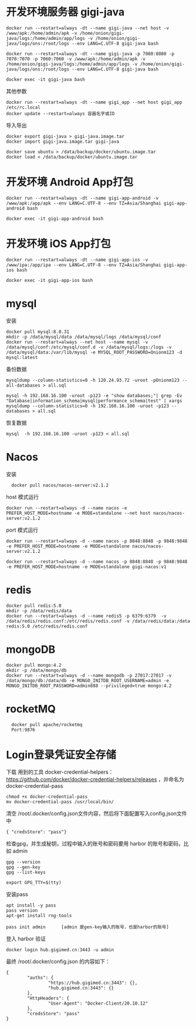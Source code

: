 # 开发环境服务器 gigi-java

	docker run --restart=always -dt --name gigi-java --net host -v /www/apk:/home/admin/apk -v /home/onion/gigi-java/logs:/home/admin/app/logs -v /home/onion/gigi-java/logs/ons:/root/logs --env LANG=C.UTF-8 gigi-java bash
	
	docker run --restart=always -dt --name gigi-java -p 7080:8080 -p 7070:7070 -p 7060:7060 -v /www/apk:/home/admin/apk -v /home/onion/gigi-java/logs:/home/admin/app/logs -v /home/onion/gigi-java/logs/ons:/root/logs --env LANG=C.UTF-8 gigi-java bash
	
	docker exec -it gigi-java bash
	
其他参数

	docker run --restart=always -dt --name gigi_app --net host gigi_app /etc/rc.local
	docker update --restart=always 容器名字或ID

导入导出

	docker export gigi-java > gigi-java.image.tar
	docker import gigi-java.image.tar gigi-java

	docker save ubuntu > /data/backup/docker/ubuntu.image.tar
	docker load < /data/backup/docker/ubuntu.image.tar

# 开发环境 Android App打包

	docker run --restart=always -dt --name gigi-app-android -v /www/apk:/app/apk --env LANG=C.UTF-8 --env TZ=Asia/Shanghai gigi-app-android bash
	
	docker exec -it gigi-app-android bash
	
# 开发环境 iOS App打包

	docker run --restart=always -dt --name gigi-app-ios -v /www/ipa:/app/ipa --env LANG=C.UTF-8 --env TZ=Asia/Shanghai gigi-app-ios bash
	
	docker exec -it gigi-app-ios bash
	

# mysql

安装
	
	docker pull mysql:8.0.31
	mkdir -p /data/mysql/data /data/mysql/logs /data/mysql/conf
	docker run --restart=always --net host --name mysql -v /data/mysql/conf:/etc/mysql/conf.d -v /data/mysql/logs:/logs -v /data/mysql/data:/var/lib/mysql -e MYSQL_ROOT_PASSWORD=Onionm123 -d mysql:latest


备份数据
	
	mysqldump --column-statistics=0 -h 120.24.93.72 -uroot -pOnionm123 --all-databases > all.sql

	mysql -h 192.168.16.100 -uroot -p123 -e "show databases;"| grep -Ev "Database|information_schema|mysql|performance_schema|test" | xargs mysqldump --column-statistics=0 -h 192.168.16.100 -uroot -p123 --databases > all.sql

恢复数据

	mysql  -h 192.168.16.100 -uroot -p123 < all.sql


# Nacos
安装

	  docker pull nacos/nacos-server:v2.1.2
	  
host 模式运行

	docker run --restart=always -d --name nacos -e PREFER_HOST_MODE=hostname -e MODE=standalone --net host nacos/nacos-server:v2.1.2

port 模式运行

	docker run --restart=always -d --name nacos -p 8848:8848 -p 9848:9848 -e PREFER_HOST_MODE=hostname -e MODE=standalone nacos/nacos-server:v2.1.2

	docker run --restart=always -d --name nacos -p 8848:8848 -p 9848:9848 -e PREFER_HOST_MODE=hostname -e MODE=standalone gigi-nacos:v1

# redis

	docker pull redis:5.0
	mkdir -p /data/redis/data
	docker run --restart=always -d --name redis5 -p 6379:6379  -v /data/redis/redis.conf:/etc/redis/redis.conf -v /data/redis/data:/data  redis:5.0 /etc/redis/redis.conf 


# mongoDB
	 
	docker pull mongo:4.2
	mkdir -p /data/mongo/db
	docker run --restart=always -d --name mongodb -p 27017:27017 -v /data/mongo/db:/data/db -e MONGO_INITDB_ROOT_USERNAME=admin -e MONGO_INITDB_ROOT_PASSWORD=admin888 --privileged=true mongo:4.2


# rocketMQ
	  docker pull apache/rocketmq
	  Port:9876

	 
# Login登录凭证安全存储
下载 用到的工具 docker-credential-helpers：https://github.com/docker/docker-credential-helpers/releases ，并命名为 docker-credential-pass
	
	chmod +x docker-credential-pass
	mv docker-credential-pass /usr/local/bin/

清空 /root/.docker/config.json文件内容，然后将下面配置写入config.json文件中

	{ "credsStore": "pass"}

检查gpg，并生成秘钥，过程中输入的账号和密码要用 harbor 的账号和密码，比如 admin 
	
	gpg --version
	gpg --gen-key
	gpg --list-keys
	
	export GPG_TTY=$(tty)
	
安装pass

	apt install -y pass
	pass version
	apt-get install rng-tools

	pass init admin		 [admin 是gen-key输入的账号，也是harbor的账号]
	
登入 harbor 验证

	docker login hub.gigimed.cn:3443 -u admin

最终 /root/.docker/config.json 的内容如下：

	{
        	"auths": {
                	"https://hub.gigimed.cn:3443": {},
                	"hub.gigimed.cn:3443": {}
        	},
        	"HttpHeaders": {
                	"User-Agent": "Docker-Client/20.10.12"
        	},
        	"credsStore": "pass"
	}







